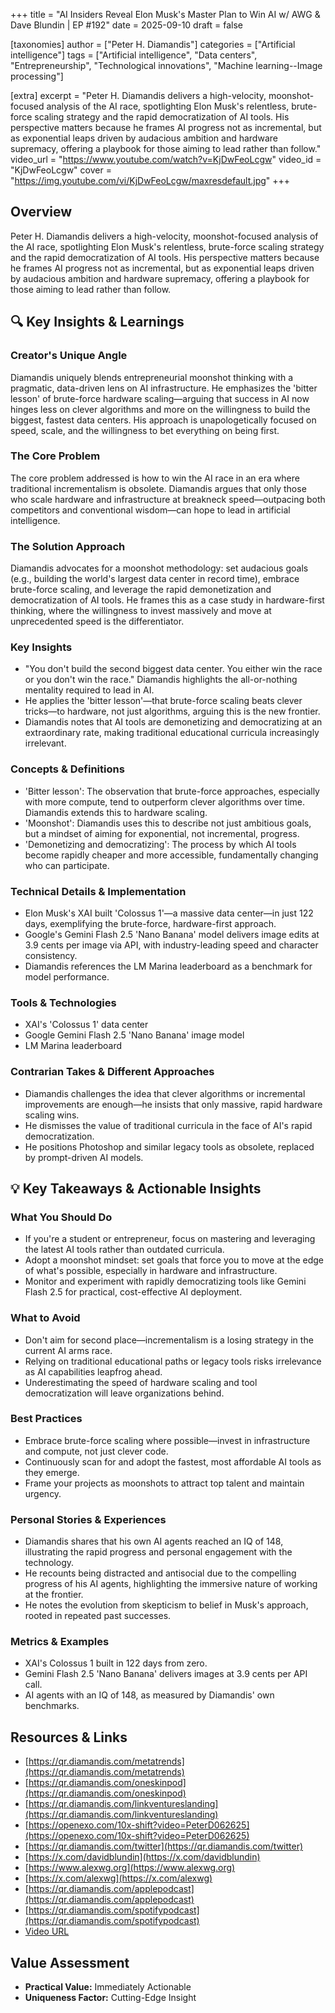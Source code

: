 +++
title = "AI Insiders Reveal Elon Musk's Master Plan to Win AI w/ AWG & Dave Blundin | EP #192"
date = 2025-09-10
draft = false

[taxonomies]
author = ["Peter H. Diamandis"]
categories = ["Artificial intelligence"]
tags = ["Artificial intelligence", "Data centers", "Entrepreneurship", "Technological innovations", "Machine learning--Image processing"]

[extra]
excerpt = "Peter H. Diamandis delivers a high-velocity, moonshot-focused analysis of the AI race, spotlighting Elon Musk's relentless, brute-force scaling strategy and the rapid democratization of AI tools. His perspective matters because he frames AI progress not as incremental, but as exponential leaps driven by audacious ambition and hardware supremacy, offering a playbook for those aiming to lead rather than follow."
video_url = "https://www.youtube.com/watch?v=KjDwFeoLcgw"
video_id = "KjDwFeoLcgw"
cover = "https://img.youtube.com/vi/KjDwFeoLcgw/maxresdefault.jpg"
+++

## Overview

Peter H. Diamandis delivers a high-velocity, moonshot-focused analysis of the AI race, spotlighting Elon Musk's relentless, brute-force scaling strategy and the rapid democratization of AI tools. His perspective matters because he frames AI progress not as incremental, but as exponential leaps driven by audacious ambition and hardware supremacy, offering a playbook for those aiming to lead rather than follow.

## 🔍 Key Insights & Learnings

### Creator's Unique Angle
Diamandis uniquely blends entrepreneurial moonshot thinking with a pragmatic, data-driven lens on AI infrastructure. He emphasizes the 'bitter lesson' of brute-force hardware scaling—arguing that success in AI now hinges less on clever algorithms and more on the willingness to build the biggest, fastest data centers. His approach is unapologetically focused on speed, scale, and the willingness to bet everything on being first.

### The Core Problem
The core problem addressed is how to win the AI race in an era where traditional incrementalism is obsolete. Diamandis argues that only those who scale hardware and infrastructure at breakneck speed—outpacing both competitors and conventional wisdom—can hope to lead in artificial intelligence.

### The Solution Approach
Diamandis advocates for a moonshot methodology: set audacious goals (e.g., building the world's largest data center in record time), embrace brute-force scaling, and leverage the rapid demonetization and democratization of AI tools. He frames this as a case study in hardware-first thinking, where the willingness to invest massively and move at unprecedented speed is the differentiator.

### Key Insights
- "You don't build the second biggest data center. You either win the race or you don't win the race." Diamandis highlights the all-or-nothing mentality required to lead in AI.
- He applies the 'bitter lesson'—that brute-force scaling beats clever tricks—to hardware, not just algorithms, arguing this is the new frontier.
- Diamandis notes that AI tools are demonetizing and democratizing at an extraordinary rate, making traditional educational curricula increasingly irrelevant.

### Concepts & Definitions
- 'Bitter lesson': The observation that brute-force approaches, especially with more compute, tend to outperform clever algorithms over time. Diamandis extends this to hardware scaling.
- 'Moonshot': Diamandis uses this to describe not just ambitious goals, but a mindset of aiming for exponential, not incremental, progress.
- 'Demonetizing and democratizing': The process by which AI tools become rapidly cheaper and more accessible, fundamentally changing who can participate.

### Technical Details & Implementation
- Elon Musk's XAI built 'Colossus 1'—a massive data center—in just 122 days, exemplifying the brute-force, hardware-first approach.
- Google's Gemini Flash 2.5 'Nano Banana' model delivers image edits at 3.9 cents per image via API, with industry-leading speed and character consistency.
- Diamandis references the LM Marina leaderboard as a benchmark for model performance.

### Tools & Technologies
- XAI's 'Colossus 1' data center
- Google Gemini Flash 2.5 'Nano Banana' image model
- LM Marina leaderboard

### Contrarian Takes & Different Approaches
- Diamandis challenges the idea that clever algorithms or incremental improvements are enough—he insists that only massive, rapid hardware scaling wins.
- He dismisses the value of traditional curricula in the face of AI's rapid democratization.
- He positions Photoshop and similar legacy tools as obsolete, replaced by prompt-driven AI models.

## 💡 Key Takeaways & Actionable Insights

### What You Should Do
- If you're a student or entrepreneur, focus on mastering and leveraging the latest AI tools rather than outdated curricula.
- Adopt a moonshot mindset: set goals that force you to move at the edge of what's possible, especially in hardware and infrastructure.
- Monitor and experiment with rapidly democratizing tools like Gemini Flash 2.5 for practical, cost-effective AI deployment.

### What to Avoid
- Don't aim for second place—incrementalism is a losing strategy in the current AI arms race.
- Relying on traditional educational paths or legacy tools risks irrelevance as AI capabilities leapfrog ahead.
- Underestimating the speed of hardware scaling and tool democratization will leave organizations behind.

### Best Practices
- Embrace brute-force scaling where possible—invest in infrastructure and compute, not just clever code.
- Continuously scan for and adopt the fastest, most affordable AI tools as they emerge.
- Frame your projects as moonshots to attract top talent and maintain urgency.

### Personal Stories & Experiences
- Diamandis shares that his own AI agents reached an IQ of 148, illustrating the rapid progress and personal engagement with the technology.
- He recounts being distracted and antisocial due to the compelling progress of his AI agents, highlighting the immersive nature of working at the frontier.
- He notes the evolution from skepticism to belief in Musk's approach, rooted in repeated past successes.

### Metrics & Examples
- XAI's Colossus 1 built in 122 days from zero.
- Gemini Flash 2.5 'Nano Banana' delivers images at 3.9 cents per API call.
- AI agents with an IQ of 148, as measured by Diamandis' own benchmarks.

## Resources & Links

- [https://qr.diamandis.com/metatrends](https://qr.diamandis.com/metatrends)
- [https://qr.diamandis.com/oneskinpod](https://qr.diamandis.com/oneskinpod)
- [https://qr.diamandis.com/linkventureslanding](https://qr.diamandis.com/linkventureslanding)
- [https://openexo.com/10x-shift?video=PeterD062625](https://openexo.com/10x-shift?video=PeterD062625)
- [https://qr.diamandis.com/twitter](https://qr.diamandis.com/twitter)
- [https://x.com/davidblundin](https://x.com/davidblundin)
- [https://www.alexwg.org](https://www.alexwg.org)
- [https://x.com/alexwg](https://x.com/alexwg)
- [https://qr.diamandis.com/applepodcast](https://qr.diamandis.com/applepodcast)
- [https://qr.diamandis.com/spotifypodcast](https://qr.diamandis.com/spotifypodcast)
- [Video URL](https://www.youtube.com/watch?v=KjDwFeoLcgw)

## Value Assessment
- **Practical Value:** Immediately Actionable
- **Uniqueness Factor:** Cutting-Edge Insight


